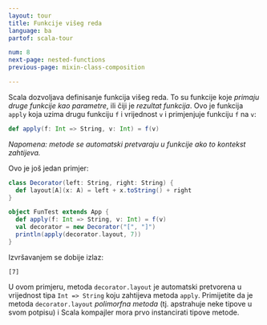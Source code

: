 ```yaml
---
layout: tour
title: Funkcije višeg reda
language: ba
partof: scala-tour

num: 8
next-page: nested-functions
previous-page: mixin-class-composition

---
```


Scala dozvoljava definisanje funkcija višeg reda.
To su funkcije koje _primaju druge funkcije kao parametre_, ili čiji je _rezultat funkcija_.
Ovo je funkcija `apply` koja uzima drugu funkciju `f` i vrijednost `v` i primjenjuje funkciju `f` na `v`:

```scala mdoc
def apply(f: Int => String, v: Int) = f(v)
```

_Napomena: metode se automatski pretvaraju u funkcije ako to kontekst zahtijeva._

Ovo je još jedan primjer:
 
```scala mdoc
class Decorator(left: String, right: String) {
  def layout[A](x: A) = left + x.toString() + right
}

object FunTest extends App {
  def apply(f: Int => String, v: Int) = f(v)
  val decorator = new Decorator("[", "]")
  println(apply(decorator.layout, 7))
}
```
 
Izvršavanjem se dobije izlaz:

```
[7]
```

U ovom primjeru, metoda `decorator.layout` je automatski pretvorena u vrijednost tipa `Int => String` koju zahtijeva metoda `apply`.
Primijetite da je metoda `decorator.layout` _polimorfna metoda_ (tj. apstrahuje neke tipove u svom potpisu)
i Scala kompajler mora prvo instancirati tipove metode.
